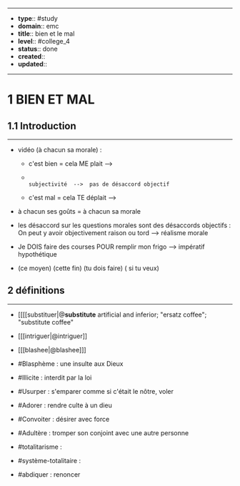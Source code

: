 
---
- **type**:: #study
- **domain**:: emc
- **title**:: bien et le mal
- **level**:: #college_4
- **status**:: done
- **created**:: 
- **updated**:: 
---

# 1	BIEN ET MAL

## 1.1	Introduction
---

- vidéo (à chacun sa morale) :
	- c'est bien  =  cela ME plait     -->
	-                                                           subjectivité  -->  pas de désaccord objectif
	- c'est mal  = cela TE déplait    -->
- à chacun ses goûts = à chacun sa morale

- les désaccord sur les questions morales sont des désaccords objectifs :                                                   On peut y avoir objectivement raison ou tord --> réalisme morale

- Je DOIS faire des courses POUR remplir mon frigo --> impératif   hypothétique 
- (ce moyen)                         (cette fin)                                   (tu dois faire)  ( si tu veux)




## 2	définitions
---



- [[[[substituer|@**substitute**
artificial and inferior; "ersatz coffee"; "substitute coffee"  

- [[[intriguer|@intriguer]]
- [[[blashee|@blashee]]]
- #Blasphème : une insulte aux Dieux
- #Illicite : interdit par la loi
- #Usurper : s'emparer comme si c'était le nôtre, voler
- #Adorer : rendre culte à un dieu
- #Convoiter : désirer avec force
- #Adultère : tromper son conjoint avec une autre personne
- #totalitarisme  : 
- #système-totalitaire :
- #abdiquer : renoncer


